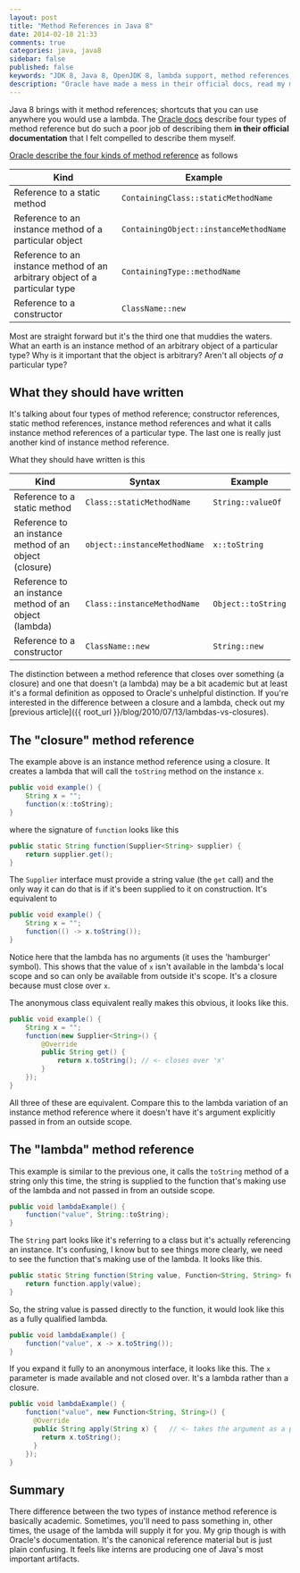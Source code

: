 ```yaml
---
layout: post
title: "Method References in Java 8"
date: 2014-02-18 21:33
comments: true
categories: java, java8
sidebar: false
published: false
keywords: "JDK 8, Java 8, OpenJDK 8, lambda support, method references, method references in java, oracle docs"
description: "Oracle have made a mess in their official docs, read my more straight forward description of method references in Java 8"
---
```


Java 8 brings with it method references; shortcuts that you can use anywhere you would use a lambda. The [Oracle docs](http://docs.oracle.com/javase/tutorial/java/javaOO/methodreferences.html) describe four types of method reference but do such a poor job of describing them **in their official documentation** that I felt compelled to describe them myself.

<!-- more -->

[Oracle describe the four kinds of method reference](http://docs.oracle.com/javase/tutorial/java/javaOO/methodreferences.html) as follows

| Kind                                                                           | Example                                |
|--------------------------------------------------------------------------------|----------------------------------------|
| Reference to a static method                                                   | `ContainingClass::staticMethodName`    |
| Reference to an instance method of a particular object                         | `ContainingObject::instanceMethodName` |
| Reference to an instance method of an arbitrary object of a particular type    | `ContainingType::methodName`           |
| Reference to a constructor                                                     | `ClassName::new`                       |

Most are straight forward but it's the third one that muddies the waters. What an earth is an instance method of an arbitrary object of a particular type? Why is it important that the object is arbitrary? Aren't all objects _of a_ particular type?


## What they should have written

It's talking about four types of method reference; constructor references, static method references, instance method references and what it calls instance method references of a particular type. The last one is really just another kind of instance method reference.

What they should have written is this

| Kind                                                        | Syntax                           | Example                  |
|-------------------------------------------------------------|----------------------------------|--------------------------|
| Reference to a static method                                | `Class::staticMethodName`        | `String::valueOf`        |
| Reference to an instance method of an object (closure)      | `object::instanceMethodName`     | `x::toString`            |
| Reference to an instance method of an object (lambda)       | `Class::instanceMethodName`      | `Object::toString`       |
| Reference to a constructor                                  | `ClassName::new`                 | `String::new`            |


The distinction between a method reference that closes over something (a closure) and one that doesn't (a lambda) may be a bit academic but at least it's a formal definition as opposed to Oracle's unhelpful distinction. If you're interested in the difference between a closure and a lambda, check out my [previous article]({{ root_url }}/blog/2010/07/13/lambdas-vs-closures).


## The "closure" method reference

The example above is an instance method reference using a closure. It creates a lambda that will call the `toString` method on the instance `x`.

``` java
public void example() {
    String x = "";
    function(x::toString);
}
```


where the signature of `function` looks like this

``` java
public static String function(Supplier<String> supplier) {
    return supplier.get();
}
```


The `Supplier` interface must provide a string value (the `get` call) and the only way it can do that is if it's been supplied to it on construction. It's equivalent to

``` java
public void example() {
    String x = "";
    function(() -> x.toString());
}
```


Notice here that the lambda has no arguments (it uses the 'hamburger' symbol). This shows that the value of `x` isn't available in the lambda's local scope and so can only be available from outside it's scope. It's a closure because must close over `x`.

The anonymous class equivalent really makes this obvious, it looks like this.

``` java
public void example() {
    String x = "";
    function(new Supplier<String>() {
        @Override
        public String get() {
            return x.toString(); // <- closes over 'x'
        }
    });
}
```


All three of these are equivalent. Compare this to the lambda variation of an instance method reference where it doesn't have it's argument explicitly passed in from an outside scope.


## The "lambda" method reference

This example is similar to the previous one, it calls the `toString` method of a string only this time, the string is supplied to the function that's making use of the lambda and not passed in from an outside scope.

``` java
public void lambdaExample() {
    function("value", String::toString);
}
```


The `String` part looks like it's referring to a class but it's actually referencing an instance. It's confusing, I know but to see things more clearly, we need to see the function that's making use of the lambda. It looks like this.

``` java
public static String function(String value, Function<String, String> function) {
    return function.apply(value);
}
```


So, the string value is passed directly to the function, it would look like this as a fully qualified lambda.

``` java
public void lambdaExample() {
    function("value", x -> x.toString());
}
```


If you expand it fully to an anonymous interface, it looks like this. The `x` parameter is made available and not closed over. It's a lambda rather than a closure.

``` java
public void lambdaExample() {
    function("value", new Function<String, String>() {
      @Override
      public String apply(String x) {   // <- takes the argument as a parameter, doesn't need to close over it
        return x.toString();
      }
    });
}
```


## Summary

There difference between the two types of instance method reference is basically academic. Sometimes, you'll need to pass something in, other times, the usage of the lambda will supply it for you. My grip though is with Oracle's documentation. It's the canonical reference material but is just plain confusing. It feels like interns are producing one of Java's most important artifacts.
